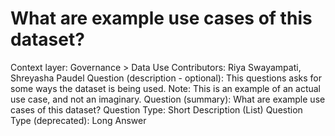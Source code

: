 # What are example use cases of this dataset?

Context layer: Governance > Data Use
Contributors: Riya Swayampati, Shreyasha Paudel
Question (description - optional): This questions asks for some ways the dataset is being used. Note: This is an example of an actual use case, and not an imaginary.
Question (summary): What are example use cases of this dataset?
Question Type: Short Description (List)
Question Type (deprecated): Long Answer